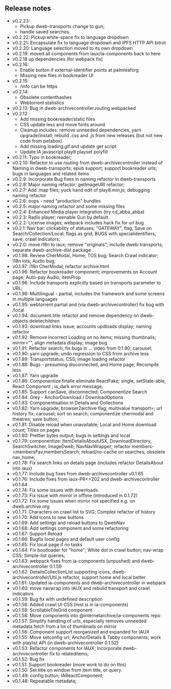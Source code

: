 ## Release notes

* v0.2.23: 
  * Pickup dweb-transports change to gun;
  * handle saved searches
* v0.2.22: Pickup white-space fix to language dropdown
* v0.2.21: Encapsulate fix to language dropdown and IPFS HTTP API bitrot
* v0.2.20: Language selection moved to its own dropdown
* v0.2.19: moved all components from iaux/ia-components back to here
* v0.2.18 up dependencies (for webpack fix)
* v0.2.16:
  * Enable button if external-identifier points at palmleaforg
  * Missing new files in bookreader UI
* v0.2.15:
  * /info can be https
* v0.2.14: 
  * Obsolete contenthashes
  * Webtorrent statistics
* v0.2.13: Bug in dweb-archivecontroller.routing webpacked
* v0.2.12:
  * Add missing bookreader/static files
  * CSS update less and move fonts around
  * Cleanup includes: remove unneeded dependencies, yarn upgrade/install; rebuild .css and .js from new releases (but not new code from petabox)
  * Add missing loading.gif and update get script
  * Update IA javascript play8 playset polyfill
* v0.2.11: Typo in bookreader; 
* v0.2.10: Refactor to use routing from dweb-archivecontroller instead of Naming in dweb-transports; epub support; support bookreader urls; bugs in languages and related items
* v0.2.9: Incorporate Bug fixes in naming refactor in dweb-transports
* v0.2.8: Major naming refactor; getImageURI refactor; 
* v0.2.7: Add .map files; yuck hand edit of play8.min,js; debugging naming refactor
* v0.2.6: oops - need "production" bundles
* v0.2.5: major naming refactor and some missing files
* v0.2.4: Enhanced Media player integration (try cd_abba_abba)
* v0.2.3: Radio player; reenable Gun by default
* v0.2.2: License images; webpack includes hack fix for url bug
* v0.2.1: Nav bar: clickability of statuses; "GATEWAY", flag; Save on Search/Collection/Local; flags as grid; BUGS with specialidentifiers, save; crawl indicators;
* v0.2.0: move i18n to iaux; remove "originals"; include dweb-transports; separate dweb-archive-dist package
* v0.1.98: Review CherModal, Home; TOS bug; Search Crawl indicator; I18n lots; Audio bug; 
* v0.1.97: I18n CherModal; refactor archive.html
* v0.1.96: Refactor bookreader component; improvements on Account page; Auto-pay Audio; item*P*rop
* v0.1.96: Include transports explicitly based on transports parameter to URL;
* v0.1.96: Multilingual - partial, includes the framework and some screens in multiple languages
* v0.1.95: webtorrent partial and (via dweb-archivecontroller) fix bug with /local 
* v0.1.94: document.title refactor and remove dependency on dweb-objects.deletechildren
* v0.1.93: download links issue; accounts updloads display; naming refactor
* v0.1.92: Remove incorrect Loading on no items; missing thumbnails; mirror="", align metadata display; image bug 
* v0.1.91: Refactor search; fix bugs in ... video from 0.1.90; carousel;  
* v0.1.90: yarn upgrade; undo regression to CSS from archive less
* v0.1.89: Transportstatus; CSS; Image loading refactor
* v0.1.88: Bugs - presuming disconnected, and Home page; Recompile less
* v0.1.87: Yarn upgrade
* v0.1.86: Componentize finalle eliminate ReactFake; single, setState-able, React Component <Page>; is_dark error message;
* v0.1.85: Support canSave, disconnected; Componentize Search
* v0.1.84: Grey - AnchorDownload / DownloadOptions
* v0.1.83: Componentisation in Details and Collections
* v0.1.82: Yarn upgrade; browser2archive flag; multivalue transport=; url history fix; carousel; sort on search; componentize chermodal and theatres; save button;
* v0.1.81: Disable reload when unavailable; Local and Home download count; Titles on pages
* v0.1.80: Prettier bytes output; bugs in settings and local  
* v0.1.79: componentize: ItemDetailsAboutJSX, DownloadDirectory, SearchSwitcher, ImageDweb; NavNavWrapper; refactor members->membersFav,membersSearch; reload/no-cache on searches; obsolete nav_home; 
* v0.1.78: Fix search links on details page (includes refactor DetailsAbout into iaux)
* v0.1.77: Include bug fixes from dweb-archivecontroller v0.1.65
* v0.1.76: Include fixes from iaux-PR<=202 and dweb-archivecontroller v0.1.64
* v0.1.74: Fix some issues with downloads
* v0.1.73: Fix issue with mirror in offline (introduced in 0.1.72)
* v0.1.72: Fix some issues when mirror not specified e.g. on dweb.archive.org
* v0.1.71: Characters on crawl list to SVG; Complex refactor of history
* v0.1.70: Add icons to new buttons
* v0.1.69: Add settings and reload buttons to DwebNav
* v0.1.68: Add settings component and some refactoring
* v0.1.67: Support Reload
* v0.1.66: Bugfix local pages and default user config
* v0.1.65: Fix local page if no tasks
* v0.1.64: Fix bootloader for "home"; White dot in crawl button; nav-wrap CSS; Simple-list queries;
* v0.1.63: webpack fixes from ia-components (unpushed) and dweb-archivecontroller 0.1.59
* v0.1.62: DetailsCollectionList supporting icons, dweb-archivecontroller/Util.js refactor, support home and local better
* v0.1.61: Updated ia-components and dweb-archivecontroller in webpack
* v0.1.60: move navwrap into IAUX and rebuild transport and crawl indicators
* v0.1.59: Bug fix with undefined description
* v0.1.58: Added crawl UI CSS (rest is in ia-components) 
* v0.1.58: ScrollableTileGrid component 
* v0.1.58: Move components into @internetarchive/ia-components repo
* v0.1.57: Simplify handling of urls, especially removes unneeded metadata fetch from a lot of thumbnails on mirror
* v0.1.56: Component support reorganized and expanded for IAUX
* v0.1.55: Move setconfig url; AnchorDetails & Tabby components; work with playlist API (in dweb-archivecontroller 0.1.52)
* v0.1.53: Refactor components for IAUX; Incorporate dweb-archivecontroller fix to relateditems; 
* v0.1.52: Bug fix
* v0.1.51: Support bookreader (more work to do on this)
* v0.1.50: Set title on window from item title, or query.
* v0.1.49: config button; IAReactComponent; 
* v0.1.48: Repeatable metadata; 
